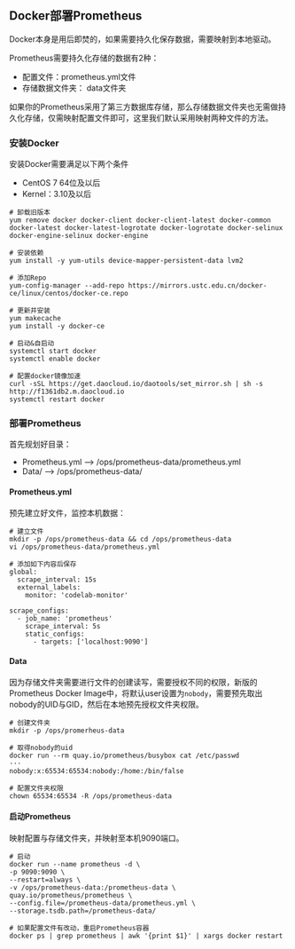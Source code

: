 ## Docker部署Prometheus

Docker本身是用后即焚的，如果需要持久化保存数据，需要映射到本地驱动。

Prometheus需要持久化存储的数据有2种：

- 配置文件：prometheus.yml文件
- 存储数据文件夹： data文件夹

如果你的Prometheus采用了第三方数据库存储，那么存储数据文件夹也无需做持久化存储，仅需映射配置文件即可，这里我们默认采用映射两种文件的方法。



### 安装Docker

安装Docker需要满足以下两个条件

- CentOS 7 64位及以后
- Kernel：3.10及以后



```
# 卸载旧版本
yum remove docker docker-client docker-client-latest docker-common docker-latest docker-latest-logrotate docker-logrotate docker-selinux docker-engine-selinux docker-engine

# 安装依赖
yum install -y yum-utils device-mapper-persistent-data lvm2

# 添加Repo
yum-config-manager --add-repo https://mirrors.ustc.edu.cn/docker-ce/linux/centos/docker-ce.repo

# 更新并安装
yum makecache
yum install -y docker-ce

# 启动&自启动
systemctl start docker
systemctl enable docker

# 配置docker镜像加速
curl -sSL https://get.daocloud.io/daotools/set_mirror.sh | sh -s http://f1361db2.m.daocloud.io
systemctl restart docker
```



### 部署Prometheus

首先规划好目录：

- Prometheus.yml —> /ops/prometheus-data/prometheus.yml
- Data/ —> /ops/prometheus-data/



#### Prometheus.yml

预先建立好文件，监控本机数据：

```
# 建立文件
mkdir -p /ops/prometheus-data && cd /ops/prometheus-data
vi /ops/prometheus-data/prometheus.yml

# 添加如下内容后保存
global:
  scrape_interval: 15s
  external_labels:
    monitor: 'codelab-monitor'

scrape_configs:
  - job_name: 'prometheus'
    scrape_interval: 5s
    static_configs:
      - targets: ['localhost:9090']
```



#### Data

因为存储文件夹需要进行文件的创建读写，需要授权不同的权限，新版的Prometheus Docker Image中，将默认user设置为`nobody`，需要预先取出nobody的UID与GID，然后在本地预先授权文件夹权限。

```
# 创建文件夹
mkdir -p /ops/promerheus-data

# 取得nobody的uid
docker run --rm quay.io/prometheus/busybox cat /etc/passwd
···
nobody:x:65534:65534:nobody:/home:/bin/false

# 配置文件夹权限
chown 65534:65534 -R /ops/prometheus-data
```



#### 启动Prometheus

映射配置与存储文件夹，并映射至本机9090端口。

```
# 启动
docker run --name prometheus -d \
-p 9090:9090 \
--restart=always \
-v /ops/prometheus-data:/prometheus-data \
quay.io/prometheus/prometheus \
--config.file=/prometheus-data/prometheus.yml \
--storage.tsdb.path=/prometheus-data/

# 如果配置文件有改动，重启Prometheus容器
docker ps | grep prometheus | awk '{print $1}' | xargs docker restart
```

